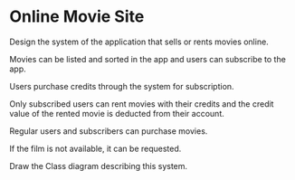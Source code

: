 # Online Movie Site


Design the system of the application that sells or rents movies online.



Movies can be listed and sorted in the app and users can subscribe to the app.


Users purchase credits through the system for subscription.


Only subscribed users can rent movies with their credits and the credit value of the rented movie is deducted from their account.


Regular users and subscribers can purchase movies.


If the film is not available, it can be requested.


Draw the Class diagram describing this system.